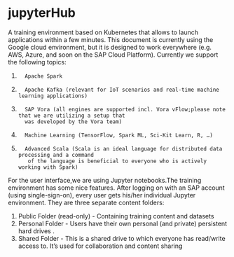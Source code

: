 # jupyterHub

A training environment based on Kubernetes that allows to launch applications within a few minutes. This document is currently
using the Google cloud environment, but it is designed to work everywhere (e.g. AWS, Azure, and soon on the SAP Cloud Platform).
Currently we support the  following topics:

1)       Apache Spark
2)       Apache Kafka (relevant for IoT scenarios and real-time machine learning applications)
3)       SAP Vora (all engines are supported incl. Vora vFlow;please note that we are utilizing a setup that
         was developed by the Vora team)
4)       Machine Learning (TensorFlow, Spark ML, Sci-Kit Learn, R, …)
5)       Advanced Scala (Scala is an ideal language for distributed data processing and a command
          of the language is beneficial to everyone who is actively working with Spark)
          
For the user interface,we are using Jupyter notebooks.The training environment has some nice features. After logging on with
an SAP account (using single-sign-on), every user gets his/her individual Jupyter environment.
They are  three separate content folders:
 
1) Public Folder (read-only) - Containing training content and datasets
2) Personal Folder - Users have their own personal (and private) persistent hard drives .
3) Shared Folder - This is a shared drive to which everyone has read/write access to.
It’s used for collaboration and content sharing
